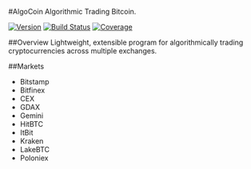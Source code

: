 #AlgoCoin
Algorithmic Trading Bitcoin. 

[![Version](https://img.shields.io/badge/version-0.0.1-lightgrey.svg)](https://img.shields.io/badge/version-0.0.5-lightgrey.svg)
[![Build Status](https://travis-ci.com/theocean154/algo-coin.svg?token=y6bAWygGk2pr7D7jBosB&branch=master)](https://travis-ci.com/theocean154/algo-coin)
[![Coverage](https://codecov.io/gh/theocean154/algo-coin/coverage.svg?branch=master&token=JGqz8ChQxd)](https://codecov.io/gh/theocean154/algo-coin)

##Overview 
Lightweight, extensible program for algorithmically trading cryptocurrencies across multiple exchanges. 

##Markets

- Bitstamp
- Bitfinex
- CEX
- GDAX
- Gemini
- HitBTC
- ItBit
- Kraken
- LakeBTC
- Poloniex

